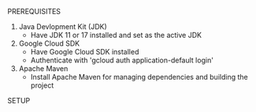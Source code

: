 PREREQUISITES
1. Java Devlopment Kit (JDK)
    - Have JDK 11 or 17 installed and set as the active JDK
2. Google Cloud SDK
    - Have Google Cloud SDK installed
    - Authenticate with 'gcloud auth application-default login'
3. Apache Maven
    - Install Apache Maven for managing dependencies and building the project

SETUP
